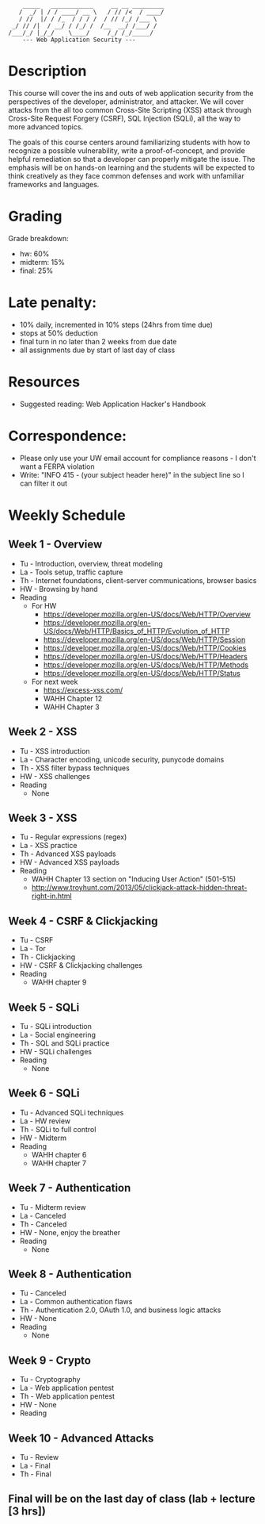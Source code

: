 ```
    _____   ____________     __ __ _________
   /  _/ | / / ____/ __ \   / // /<  / ____/
   / //  |/ / /_  / / / /  / // /_/ /___ \  
 _/ // /|  / __/ / /_/ /  /__  __/ /___/ /  
/___/_/ |_/_/    \____/     /_/ /_/_____/  
    --- Web Application Security ---       

``` 

# Description
This course will cover the ins and outs of web application security from the perspectives of the developer, administrator, and attacker. We will cover attacks from the all too common Cross-Site Scripting (XSS) attack through Cross-Site Request Forgery (CSRF), SQL Injection (SQLi), all the way to more advanced topics.
 
The goals of this course centers around familiarizing students with how to recognize a possible vulnerability, write a proof-of-concept, and provide helpful remediation so that a developer can properly mitigate the issue. The emphasis will be on hands-on learning and the students will be expected to think creatively as they face common defenses and work with unfamiliar frameworks and languages.

# Grading
Grade breakdown:
- hw: 60%
- midterm: 15%
- final: 25%

# Late penalty: 
- 10% daily, incremented in 10% steps (24hrs from time due)
- stops at 50% deduction
- final turn in no later than 2 weeks from due date
- all assignments due by start of last day of class

# Resources
- Suggested reading: Web Application Hacker's Handbook

# Correspondence:
- Please only use your UW email account for compliance reasons - I don't want a FERPA violation
- Write: "INFO 415 - (your subject header here)" in the subject line so I can filter it out

# Weekly Schedule

## Week 1 - Overview
- Tu - Introduction, overview, threat modeling
- La - Tools setup, traffic capture
- Th - Internet foundations, client-server communications, browser basics
- HW - Browsing by hand
- Reading
	- For HW
		- https://developer.mozilla.org/en-US/docs/Web/HTTP/Overview
		- https://developer.mozilla.org/en-US/docs/Web/HTTP/Basics_of_HTTP/Evolution_of_HTTP
		- https://developer.mozilla.org/en-US/docs/Web/HTTP/Session
		- https://developer.mozilla.org/en-US/docs/Web/HTTP/Cookies
		- https://developer.mozilla.org/en-US/docs/Web/HTTP/Headers
		- https://developer.mozilla.org/en-US/docs/Web/HTTP/Methods
		- https://developer.mozilla.org/en-US/docs/Web/HTTP/Status
	- For next week
		- https://excess-xss.com/
		- WAHH Chapter 12
		- WAHH Chapter 3

## Week 2 - XSS
- Tu - XSS introduction
- La - Character encoding, unicode security, punycode domains
- Th - XSS filter bypass techniques
- HW - XSS challenges
- Reading
	- None

## Week 3 - XSS
- Tu - Regular expressions (regex)
- La - XSS practice
- Th - Advanced XSS payloads
- HW - Advanced XSS payloads
- Reading
	- WAHH Chapter 13 section on "Inducing User Action" (501-515)
	- http://www.troyhunt.com/2013/05/clickjack-attack-hidden-threat-right-in.html

## Week 4 - CSRF & Clickjacking
- Tu - CSRF
- La - Tor
- Th - Clickjacking
- HW - CSRF & Clickjacking challenges
- Reading
	- WAHH chapter 9

## Week 5 - SQLi
- Tu - SQLi introduction
- La - Social engineering
- Th - SQL and SQLi practice
- HW - SQLi challenges
- Reading
	- None

## Week 6 - SQLi
- Tu - Advanced SQLi techniques
- La - HW review
- Th - SQLi to full control
- HW - Midterm
- Reading
	- WAHH chapter 6
	- WAHH chapter 7

## Week 7 - Authentication
- Tu - Midterm review
- La - Canceled
- Th - Canceled
- HW - None, enjoy the breather
- Reading
	- None

## Week 8 - Authentication
- Tu - Canceled
- La - Common authentication flaws
- Th - Authentication 2.0, OAuth 1.0, and business logic attacks
- HW - None
- Reading
	- None

## Week 9 - Crypto
- Tu - Cryptography
- La - Web application pentest
- Th - Web application pentest
- HW - None
- Reading

## Week 10 - Advanced Attacks
- Tu - Review
- La - Final
- Th - Final

## Final will be on the last day of class (lab + lecture [3 hrs])